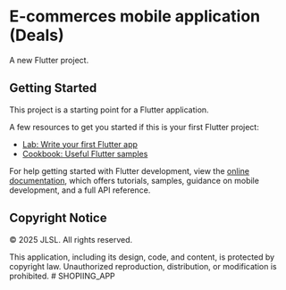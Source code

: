 # E-commerces mobile application (Deals)

A new Flutter project.

## Getting Started

This project is a starting point for a Flutter application.

A few resources to get you started if this is your first Flutter project:

- [Lab: Write your first Flutter app](https://docs.flutter.dev/get-started/codelab)
- [Cookbook: Useful Flutter samples](https://docs.flutter.dev/cookbook)

For help getting started with Flutter development, view the
[online documentation](https://docs.flutter.dev/), which offers tutorials,
samples, guidance on mobile development, and a full API reference.
## Copyright Notice

© 2025 JLSL. All rights reserved.

This application, including its design, code, and content, is protected by copyright law. Unauthorized reproduction, distribution, or modification is prohibited.
#   S H O P I I N G _ A P P  
 